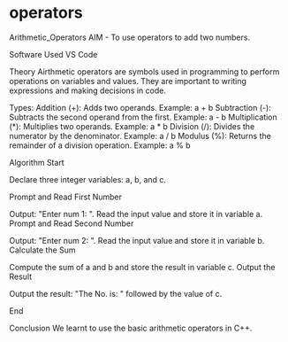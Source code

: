 # operators
Arithmetic_Operators
AIM -
To use operators to add two numbers.

Software Used
VS Code

Theory
Airthmetic operators are symbols used in programming to perform operations on variables and values. They are important to writing expressions and making decisions in code.

Types:
Addition (+): Adds two operands. Example: a + b Subtraction (-): Subtracts the second operand from the first. Example: a - b Multiplication (*): Multiplies two operands. Example: a * b Division (/): Divides the numerator by the denominator. Example: a / b Modulus (%): Returns the remainder of a division operation. Example: a % b

Algorithm
Start

Declare three integer variables: a, b, and c.

Prompt and Read First Number

Output: "Enter num 1: ". Read the input value and store it in variable a. Prompt and Read Second Number

Output: "Enter num 2: ". Read the input value and store it in variable b. Calculate the Sum

Compute the sum of a and b and store the result in variable c. Output the Result

Output the result: "The No. is: " followed by the value of c.

End

Conclusion
We learnt to use the basic arithmetic operators in C++.
